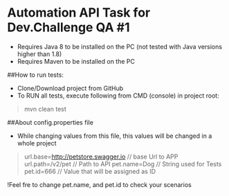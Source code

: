 # Automation API Task for Dev.Challenge QA #1
- Requires Java 8 to be installed on the PC (not tested with Java versions higher than 1.8)
- Requires Maven to be installed on the PC

##How to run tests:
- Clone/Download project from GitHub
- To RUN all tests, execute following from CMD (console) in project root:
> mvn clean test

##About config.properties file
- While changing values from this file, this values will be changed in a whole project
> url.base=http://petstore.swagger.io // base Url to APP
> url.path=/v2/pet // Path to API
> pet.name=Dog // String used for Tests
> pet.id=666 // Value that will be assigned as ID

!Feel fre to change pet.name, and pet.id to check your scenarios